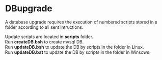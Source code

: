 # DBupgrade

A database upgrade requires the execution of numbered scripts stored in a folder according to all sent intructions. 

Update scripts are located in <strong>scripts</strong> folder.</br>
Run <strong>createDB.bsh</strong> to create mysql DB.</br>
Run <strong>updateDB.bsh</strong> to update the DB by scripts in the folder in Linux.</br>
Run <strong>updateDB.bat</strong> to update the DB by scripts in the folder in Winsows.
